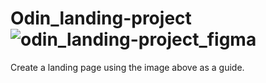 # Odin_landing-project![odin_landing-project_figma](https://user-images.githubusercontent.com/79671791/172251309-6271b069-8351-4eca-86eb-6a6858e320cb.png)
Create a landing page using the image above as a guide.
